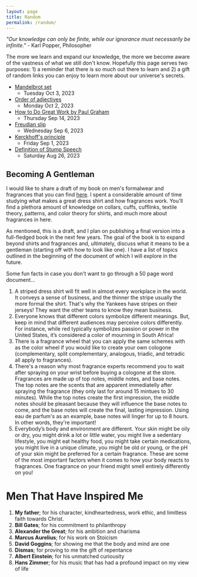 ```yaml
---
layout: page
title: Random
permalink: /random/
---
```

*"Our knowledge can only be finite, while our ignorance must necessarily be infinite."* - Karl Popper, Philosopher

The more we learn and expand our knowledge, the more we become aware of the vastness of what we still don't know. Hopefully this page serves two purposes: 1) a reminder that there is so much out there to learn and 2) a gift of random links you can enjoy to learn more about our universe's secrets.

- [Mandelbrot set](https://en.wikipedia.org/wiki/Mandelbrot_set)
    - Tuesday Oct 3, 2023
- [Order of adjectives](https://dictionary.cambridge.org/us/grammar/british-grammar/adjectives-order#google_vignette)
    - Monday Oct 2, 2023
- [How to Do Great Work by Paul Graham](http://paulgraham.com/greatwork.html)
    - Thursday Sep 14, 2023
- [Freudian slip](https://en.wikipedia.org/wiki/Freudian_slip)
    - Wednesday Sep 6, 2023
- [Kerckhoff's principle](https://en.wikipedia.org/wiki/Kerckhoffs%27s_principle)
    - Friday Sep 1, 2023
- [Definition of Stump Speech](https://www.thoughtco.com/stump-speech-definition-1773348)
    - Saturday Aug 26, 2023


## Becoming A Gentleman

I would like to share a draft of my book on men's formalwear and fragrances that you can find [here](https://docs.google.com/document/d/1HNobxdTDTnQTJD6i4KuU8MTcjP6wJc2v_EbRnGWsj7g/edit). I spent a considerable amount of time studying what makes a great dress shirt and how fragrances work. You'll find a plethora amount of knowledge on collars, cuffs, cufflinks, textile theory, patterns, and color theory for shirts, and much more about fragrances in here. 

As mentioned, this is a draft, and I plan on publishing a final version into a full-fledged book in the next few years. The goal of the book is to expand beyond shirts and fragrances and, ultimately, discuss what it means to be a gentleman (starting off with how to look like one). I have a list of topics outlined in the beginning of the document of which I will explore in the future.

Some fun facts in case you don't want to go through a 50 page word document...
1. A striped dress shirt will fit well in almost every workplace in the world. It conveys a sense of business, and the thinner the stripe usually the more formal the shirt. That's why the Yankees have stripes on their jerseys! They want the other teams to know they mean business.
2. Everyone knows that different colors symbolize different meanings. But, keep in mind that different audiences may perceive colors differently. For instance, while red typically symbolizes passion or power in the United States, it’s considered a color of mourning in South Africa!
3. There is a fragrance wheel that you can apply the same schemes with as the color wheel if you would like to create your own cologone (complementary, split complementary, analogous, triadic, and tetradic all apply to fragrances).
4. There's a reason why most fragrance experts recommend you to wait after spraying on your wrist before buying a cologone at the store. Fragrances are made up of top notes, middle notes, and base notes. The top notes are the scents that are apparent immediatelly after spraying the fragrance (they only last for around 15 mintues to 30 minutes). While the top notes create the first impression, the middle notes should be pleasant because they will influence the base notes to come, and the base notes will create the final, lasting impression. Using eau de parfum's as an example, base notes will linger for up to 8 hours. In other words, they're important!
5. Everybody’s body and environment are different. Your skin might be oily or dry, you might drink a lot or little water, you might live a sedentary lifestyle, you might eat healthy food, you might take certain medications, you might live in a unique climate, you might be old or young, or the pH of your skin might be preferred for a certain fragrance. These are some of the most important factors when it comes to how your body reacts to fragrances. One fragrance on your friend might smell entirely differently on you!

# Men That Have Inspired Me

1. **My father**; for his character, kindheartedness, work ethic, and limitless faith towards Christ.
2. **Bill Gates**; for his commitment to philanthropy
3. **Alexander the Great**; for his ambition and charisma
4. **Marcus Aurelius**; for his work on Stoicism
5. **David Goggins**; for showing me that the body and mind are one
6. **Dismas**; for proving to me the gift of repentance
7. **Albert Einstein**; for his unmatched curiousity
8. **Hans Zimmer**; for his music that has had a profound impact on my view of life